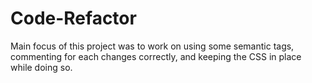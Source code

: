 # Code-Refactor
Main focus of this project was to work on using some semantic tags, commenting for each changes correctly, and keeping the CSS in place while doing so. 


